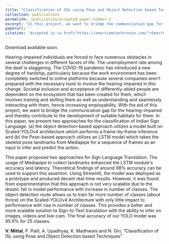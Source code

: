 ```yaml
---
title: "Classification of ISL using Pose and Object Detection based Techniques"
collection: publications
permalink: /publication/accepted-paper-number-2
excerpt: "In this project, we want to bridge the communication gap for the hearing-impaired and thereby contribute to the development of suitable habitats for them by presenting two approaches for the classification of Indian Sign Language: (a) the object detection-based approach utilizes a model built on Scaled-YOLOv4 architecture which performs a frame-by-frame inference and (b) the Pose-based approach utilizes an LSTM model which takes the skeletal pose landmarks from Mediapipe for a sequence of frames as an input to infer and predict the action. The usage of Mediapipe to collect landmarks enhanced the LSTM module's accuracy to around 98% for 8 classes. However, it was found from experimentation that this approach is not very scalable due to the drastic fall in model performance with increase in number of classes. The object detection route allows us to train far more number of classes (about thrice) on the Scaled-YOLOv4 Architecture with only little impact to performance with rise in number of classes with a final accuracy of 95.9% for 25 classes."
paperurl: ''
citation: 'Accepted in <a href="https://smartcomconference.com/">SmartCom 2023</a>.'
---
```


Download available soon.

Hearing-impaired individuals are forced to face numerous obstacles in several challenges in different facets of life. The unemployment rate among the deaf is staggering. The COVID-19 pandemic has introduced a new degree of hardship, particularly because the work environment has been completely switched to online platforms because several companies aren't prepared with the necessary tools to involve the hearing-impaired in this change. Societal inclusion and acceptance of differently-abled people are dependent on the ecosystem that has been created for them, which involves training and skilling them as well as understanding and seamlessly interacting with them, hence increasing employability. With the aid of this project, we want to bridge the communication gap for the hearing-impaired and thereby contribute to the development of suitable habitats for them. In this paper, we present two approaches for the classification of Indian Sign Language: (a) the object detection-based approach utilizes a model built on Scaled-YOLOv4 architecture which performs a frame-by-frame inference and (b) the Pose-based approach utilizes an LSTM model which takes the skeletal pose landmarks from Mediapipe for a sequence of frames as an input to infer and predict the action.

This paper proposed two approaches for Sign Language Translation. The usage of Mediapipe to collect landmarks enhanced the LSTM module's accuracy and latency. Theoretical findings of around 98% accuracy can be used to support this assertion. Using Streamlit, the model was deployed as a prototype and produced decent real-time results. However, it was found from experimentation that this approach is not very scalable due to the drastic fall in model performance with increase in number of classes. The object detection route allows us to train far more number of classes (about thrice) on the Scaled-YOLOv4 Architecture with only little impact to performance with rise in number of classes. This provides a better and more scalable solution to Sign-to-Text translation with the ability to infer on images, videos and live-cam.  The final accuracy of our YOLO model was 95.9% for 25 classes.

<b>V. Mittal</b>, P. Patil, A. Upadhyay, K. Madhwani and N. Giri, “Classification of ISL using Pose and Object Detection based Techniques”